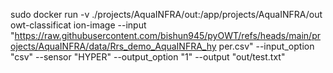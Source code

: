sudo docker run -v ./projects/AquaINFRA/out:/app/projects/AquaINFRA/out owt-classificat
ion-image --input "https://raw.githubusercontent.com/bishun945/pyOWT/refs/heads/main/projects/AquaINFRA/data/Rrs_demo_AquaINFRA_hy
per.csv" --input_option "csv" --sensor "HYPER" --output_option "1" --output "out/test.txt"

